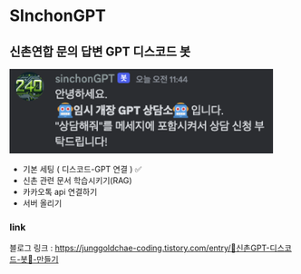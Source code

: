 # SInchonGPT

## 신촌연합 문의 답변 GPT 디스코드 봇

![img](./1.png)

- 기본 세팅 ( 디스코드-GPT 연결 ) ✅
- 신촌 관련 문서 학습시키기(RAG)
- 카카오톡 api 연결하기
- 서버 올리기

### link

블로그 링크 : https://junggoldchae-coding.tistory.com/entry/🤖신촌GPT-디스코드-봇🤖-만들기
